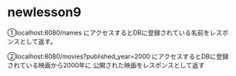# newlesson9

①localhost:8080/names にアクセスするとDBに登録されている名前をレスポンスとして返す。


②localhost:8080/movies?published_year=2000 にアクセスするとDBに登録されている映画から2000年に
公開された映画をレスポンスとして返す
